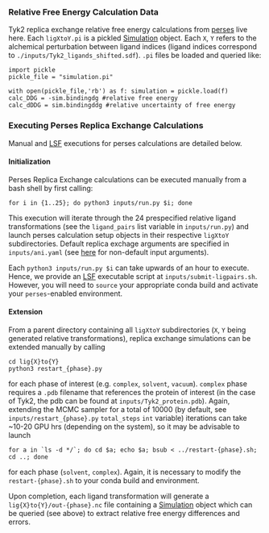 ### Relative Free Energy Calculation Data
Tyk2 replica exchange relative free energy calculations from [perses](https://github.com/choderalab/perses) live here. Each `ligXtoY.pi` is a pickled [Simulation](https://github.com/choderalab/perses/blob/85aa6af259db816f46e99e9272c0ff918e808bd2/perses/analysis/load_simulations.py#L13) object. Each `X`, `Y` refers to the alchemical perturbation between ligand indices (ligand indices correspond to `./inputs/Tyk2_ligands_shifted.sdf`). 
`.pi` files be loaded and queried like:
```
import pickle
pickle_file = "simulation.pi"

with open(pickle_file,'rb') as f: simulation = pickle.load(f)
calc_DDG = -sim.bindingdg #relative free energy
calc_dDDG = sim.bindingddg #relative uncertainty of free energy
```

### Executing Perses Replica Exchange Calculations
Manual and [LSF](https://www.ibm.com/support/knowledgecenter/en/SSWRJV_10.1.0/lsf_users_guide/clusters_jobs_about.html) executions for perses calculations are detailed below.

#### Initialization
Perses Replica Exchange calculations can be executed manually from a bash shell by first calling:
```
for i in {1..25}; do python3 inputs/run.py $i; done
```

This execution will iterate through the 24 prespecified relative ligand transformations (see the `ligand_pairs` list variable in `inputs/run.py`) and launch perses calculation setup objects in their respective `ligXtoY` subdirectories. Default replica exchage arguments are specified in `inputs/ani.yaml` (see [here](https://github.com/choderalab/perses/blob/85aa6af259db816f46e99e9272c0ff918e808bd2/perses/app/setup_relative_calculation.py#L47) for non-default input arguments).

Each `python3 inputs/run.py $i` can take upwards of an hour to execute. Hence, we provide an [LSF](https://www.ibm.com/support/knowledgecenter/en/SSWRJV_10.1.0/lsf_users_guide/clusters_jobs_about.html) executable script at `inputs/submit-ligpairs.sh`. However, you will need to `source` your appropriate conda build and activate your `perses`-enabled environment.

#### Extension
From a parent directory containing all `ligXtoY` subdirectories (`X`, `Y` being generated relative transformations), replica exchange simulations can be extended manually by calling
```
cd lig{X}to{Y}
python3 restart_{phase}.py
```
for each phase of interest (e.g. `complex`, `solvent`, `vacuum`). `complex` phase requires a `.pdb` filename that references the protein of interest (in the case of Tyk2, the pdb can be found at `inputs/Tyk2_protein.pdb`). Again, extending the MCMC sampler for a total of 10000 (by default, see `inputs/restart_{phase}.py` `total_steps` `int` variable) iterations can take ~10-20 GPU hrs (depending on the system), so it may be advisable to launch
```
for a in `ls -d */`; do cd $a; echo $a; bsub < ../restart-{phase}.sh; cd ..; done
```
for each phase (`solvent`, `complex`). Again, it is necessary to modify the `restart-{phase}.sh` to your conda build and environment.

Upon completion, each ligand transformation will generate a `lig{X}to{Y}/out-{phase}.nc` file containing a [Simulation](https://github.com/choderalab/perses/blob/85aa6af259db816f46e99e9272c0ff918e808bd2/perses/analysis/load_simulations.py#L13) object which can be queried (see above) to extract relative free energy differences and errors.


